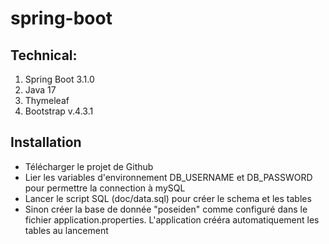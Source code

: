 # spring-boot
## Technical:

1. Spring Boot 3.1.0
2. Java 17
3. Thymeleaf
4. Bootstrap v.4.3.1


## Installation
- Télécharger le projet de Github
- Lier les variables d'environnement DB_USERNAME et DB_PASSWORD pour permettre la connection à mySQL
- Lancer le script SQL (doc/data.sql) pour créer le schema et les tables
- Sinon créer la base de donnée "poseiden" comme configuré dans le fichier application.properties. L'application crééra automatiquement les tables au lancement
